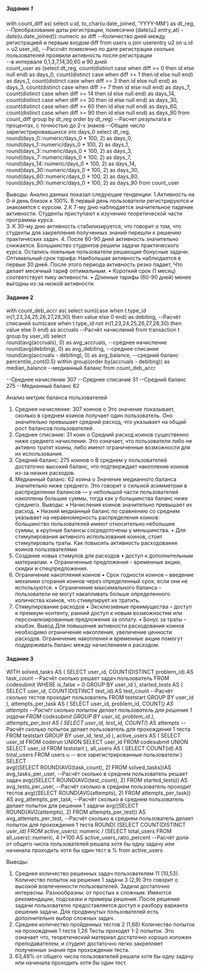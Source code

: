 ##### Задание 1

with count_diff as(
	select u.id, 
	to_char(u.date_joined, 'YYYY-MM') as dt_reg, --Преобразование даты регистрации, помесячно
	(date(u2.entry_at) - date(u.date_joined))::numeric as diff	--Количество дней между регистрацией и первым входом diff 
	from users u
	join userentry u2 
	on u.id = u2.user_id),
--Рассчёт помесячно по дате регистрации сколько пользователей проявили активность после регистрации  
--в интервале 0,1,3,7,14,30,60 и 90 дней  
count_user as (select 
	dt_reg, 
	count(distinct case when diff >= 0 then id else null end) as days_0,
	count(distinct case when diff >= 1 then id else null end) as days_1,
	count(distinct case when diff >= 3 then id else null end) as days_3,
	count(distinct case when diff >= 7 then id else null end) as days_7,
	count(distinct case when diff >= 14 then id else null end) as days_14,
	count(distinct case when diff >= 30 then id else null end) as days_30,
	count(distinct case when diff >= 60 then id else null end) as days_60,
	count(distinct case when diff >= 90 then id else null end) as days_90
	from count_diff
	group by dt_reg
	order by dt_reg)
--Расчет результата в процентах, с точностью до 2-х знаков
--Общее число зарегистрировавшихся это  days_0
select dt_reg,
	round(days_0::numeric/days_0 * 100, 2) as days_0,
	round(days_1::numeric/days_0 * 100, 2) as days_1,
	round(days_3::numeric/days_0 * 100, 2) as days_3,
	round(days_7::numeric/days_0 * 100, 2) as days_7,
	round(days_14::numeric/days_0 * 100, 2) as days_14,
	round(days_30::numeric/days_0 * 100, 2) as days_30,
	round(days_60::numeric/days_0 * 100, 2) as days_60,
	round(days_90::numeric/days_0 * 100, 2) as days_90
from count_user

Выводы:
Анализ данных показал следующие тенденции:
1.Активность  на 0-й день близок к 100%. В первый день пользователи регистрируются и знакомятся с курсом.
2.К 7-му дню наблюдается значительное падение активности. Студенты приступают к изучению теоретической части программы курса.  
3. К 30-му дню активность стабилизируется, что говорит о том, что студенты для закрепления полученных знаний перешли к решению практических задач.
4. После 60-90 дней активность значительно снижается. Большинство студентов решили задачи практического курса. Остались лояльные пользователи решающие бонусные задачи.
Оптимальный срок тарифа: 
Наибольшая активность наблюдается в первые 30 дней. После этого периода активность резко падает,  Что делает месячный тариф оптимальным.
•	Короткий срок (1 месяц) соответствует пику активности.
•	Длинные тарифы (60-90 дней) менее выгодны из-за низкой активности.
 

 
#### Задание 2

with count_deb_accr as(
	select 
	sum(case when t.type_id in(1,23,24,25,26,27,28,30) then value else 0 end) as debiting, --Расчёт списаний
	sum(case when t.type_id  not in(1,23,24,25,26,27,28,30) then value else 0 end) as accruals --Расчёт начислений
	from transaction t
	group by user_id)
select	
	round(avg(accruals), 0) as avg_accruals, --среднее начисление
	round(avg(debiting), 0) as avg_debiting, --среднее списание
	round(avg(accruals - debiting), 0) as avg_balance, --средний баланс
	percentile_cont(0.5) within group(order by(accruals - debiting)) as median_balance --медианный баланс
from count_deb_accr

--Среднее начисление 307
--Среднее списание 31 
--Средний баланс 275
--Медианный баланс 62

Анализ метрик баланса пользователей
1.	Среднее начисление: 307 коинов
o	Это значение показывает, сколько в среднем коинов получает один пользователь. Оно значительно превышает средний расход, что  указывает на общий рост балансов пользователей.
2.	Среднее списание: 31 коин
o	Средний расход коинов существенно ниже среднего начисления. Это  означает, что пользователи либо не активно тратят коины, либо имеют ограниченные возможности для их использования.
3.	Средний баланс: 275 коинов
o	В среднем у пользователей достаточно высокий баланс, что подтверждает  накопление коинов из-за низких расходов.
4.	Медианный баланс: 62 коина
o	Значение медианного баланса значительно ниже среднего. Это говорит о сильной асимметрии в распределении балансов — у небольшой части пользователей накоплены большие суммы, тогда как у большинства баланс ниже среднего.
Выводы:
•	Начисления коинов значительно превышает их расход.
•	Низкий медианный баланс по сравнению со средним указывает на неравномерность распределения коинов: большинство пользователей имеют относительно небольшие суммы, а крупные балансы сосредоточены у меньшинства.
•	Для стимулирования активного использования коинов, стоит стимулировать траты.
Как повысить активность расходования коинов пользователями
1. Создание новых стимулов для расходов
•	доступ к дополнительным материалам.
•	Ограниченные предложения – временные акции, скидки и спецпредложения.
2. Ограничение накопления коинов
•	Срок годности коинов – введение механики сгорания коинов через определенный срок, если они не используются.
•	Ограничение максимального баланса – пользователи не могут накапливать больше определенного количества коинов, что стимулирует их тратить.
3. Стимулирование расходов
•	Эксклюзивные преимущества – доступ к премиум-контенту, ранний доступ к новым возможностям или персонализированные предложения за оплату.
•	Бонус за траты – кэшбэк.
Вывод
Для повышения активности расходования коинов необходимо ограничение накопления, увеличение ценности расходов. Ограничение накопления и временные акции помогут поддерживать баланс между начислением и расходом.


#### Задание 3

WITH solved_tasks AS (
    SELECT user_id, COUNT(DISTINCT problem_id) AS task_count  --Расчёт сколько решает задач пользователь
    FROM codesubmit
    WHERE is_false = 0
    GROUP BY user_id
),
started_tests AS (
    SELECT user_id, COUNT(DISTINCT test_id) AS test_count --Расчёт сколько тестов проходит пользователь 
    FROM teststart
    GROUP BY user_id
),
attempts_per_task AS (
    SELECT user_id, problem_id, COUNT(*) AS attempts --Расчёт сколько попыток делает пользователь для решения 1 задачи
    FROM codesubmit
    GROUP BY user_id, problem_id
),
attempts_per_test AS (
    SELECT user_id, test_id, COUNT(*) AS attempts --Расчёт сколько попыток делает пользователь для прохождения 1 теста
    FROM teststart
    GROUP BY user_id, test_id
),
active_users AS (
    SELECT user_id FROM coderun
    UNION
    SELECT user_id FROM codesubmit
    UNION
    SELECT user_id FROM teststart
),
all_users AS (
    SELECT COUNT(id) AS total_users FROM users u  -- все зарегистрированные пользователи
)
SELECT    
    avg((SELECT ROUND(AVG(task_count), 2) FROM solved_tasks))AS avg_tasks_per_user, --Расчёт сколько в среднем пользователь решает задач
    avg((SELECT ROUND(AVG(test_count), 2) FROM started_tests)) AS avg_tests_per_user, --Расчёт сколько в среднем пользователь проходит тестов
    avg((SELECT ROUND(AVG(attempts), 2) FROM attempts_per_task)) AS avg_attempts_per_task, --Расчёт сколько в среднем пользователь делает попыток для решения 1 задачи
    avg((SELECT ROUND(AVG(attempts), 2) FROM attempts_per_test)) AS avg_attempts_per_test, --Расчёт сколько в среднем пользователь делает попыток для прохождения 1 теста
    ROUND(
        (SELECT COUNT(DISTINCT user_id) FROM active_users)::numeric / 
        (SELECT total_users FROM all_users)::numeric,
    4
)*100 AS active_users_ratio_percent --Расчёт доли от общего числа пользователей решала хотя бы одну задачу или начинала проходить хотя бы один тест в %
from active_users

Выводы:
1.	Среднее количество решенных задач пользователем  11 (10,53).
Количество попыток на решение 1 задачи 3 (2,9)
Это говорит о высокой вовлеченности пользователей. Задачи достаточно интересны. Разнообразны: от простых к сложным. Имеются рекомендации, подсказки и примеры решения. После решения задачи пользователю предоставляется доступ к разбору варианта решения задачи. Для продвинутых пользователей есть дополнительно выбор сложных задач.
2.	Среднее количество пройденных тестов 2 (1,68)
Количество попыток на прохождения 1 теста 1,26
Тесты проходят 1-2 попыток. Это означает что, теоретический материал достаточно хорошо изложен преподавателем, и студент достаточно легко закрепляет полученные знания при прохождении теста.
3.	63,48% от общего числа пользователей решала хотя бы одну задачу или начинала проходить хотя бы один тест.


 
 
 
 
 
 
